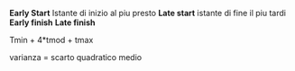 **Early Start** Istante di inizio al piu presto
**Late start** istante di fine il piu tardi
**Early finish**
**Late finish** 


Tmin + 4\*tmod + tmax

varianza = scarto quadratico medio